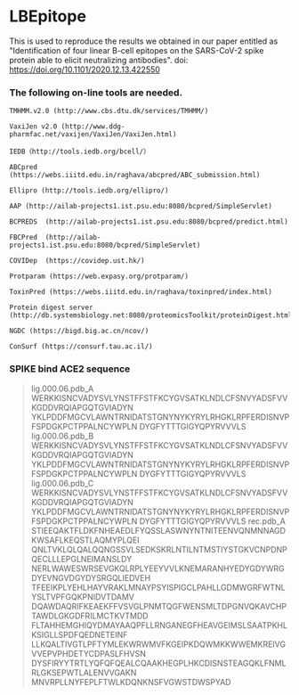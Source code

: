 #  LBEpitope
  This is used to reproduce the results we obtained in our paper entitled as "Identification of four linear B-cell epitopes on the SARS-CoV-2 spike protein able to elicit neutralizing antibodies". doi: https://doi.org/10.1101/2020.12.13.422550

###  The following on-line tools are needed.
    TMHMM.v2.0 (http://www.cbs.dtu.dk/services/TMHMM/)

    VaxiJen v2.0 (http://www.ddg-pharmfac.net/vaxijen/VaxiJen/VaxiJen.html)

    IEDB（http://tools.iedb.org/bcell/）

    ABCpred (https://webs.iiitd.edu.in/raghava/abcpred/ABC_submission.html)

    Ellipro (http://tools.iedb.org/ellipro/)

    AAP (http://ailab-projects1.ist.psu.edu:8080/bcpred/SimpleServlet)

    BCPREDS  (http://ailab-projects1.ist.psu.edu:8080/bcpred/predict.html)

    FBCPred  (http://ailab-projects1.ist.psu.edu:8080/bcpred/SimpleServlet)

    COVIDep  (https://covidep.ust.hk/)

    Protparam (https://web.expasy.org/protparam/)

    ToxinPred (https://webs.iiitd.edu.in/raghava/toxinpred/index.html)

    Protein digest server (http://db.systemsbiology.net:8080/proteomicsToolkit/proteinDigest.html).

    NGDC (https://bigd.big.ac.cn/ncov/)

    ConSurf (https://consurf.tau.ac.il/)

###  SPIKE bind ACE2 sequence
>lig.000.06.pdb_A
WERKKISNCVADYSVLYNSTFFSTFKCYGVSATKLNDLCFSNVYADSFVVKGDDVRQIAPGQTGVIADYN
YKLPDDFMGCVLAWNTRNIDATSTGNYNYKYRYLRHGKLRPFERDISNVPFSPDGKPCTPPALNCYWPLN
DYGFYTTTGIGYQPYRVVVLS
>lig.000.06.pdb_B
WERKKISNCVADYSVLYNSTFFSTFKCYGVSATKLNDLCFSNVYADSFVVKGDDVRQIAPGQTGVIADYN
YKLPDDFMGCVLAWNTRNIDATSTGNYNYKYRYLRHGKLRPFERDISNVPFSPDGKPCTPPALNCYWPLN
DYGFYTTTGIGYQPYRVVVLS
>lig.000.06.pdb_C
WERKKISNCVADYSVLYNSTFFSTFKCYGVSATKLNDLCFSNVYADSFVVKGDDVRQIAPGQTGVIADYN
YKLPDDFMGCVLAWNTRNIDATSTGNYNYKYRYLRHGKLRPFERDISNVPFSPDGKPCTPPALNCYWPLN
DYGFYTTTGIGYQPYRVVVLS
>rec.pdb_A
STIEEQAKTFLDKFNHEAEDLFYQSSLASWNYNTNITEENVQNMNNAGDKWSAFLKEQSTLAQMYPLQEI
QNLTVKLQLQALQQNGSSVLSEDKSKRLNTILNTMSTIYSTGKVCNPDNPQECLLLEPGLNEIMANSLDY
NERLWAWESWRSEVGKQLRPLYEEYVVLKNEMARANHYEDYGDYWRGDYEVNGVDGYDYSRGQLIEDVEH
TFEEIKPLYEHLHAYVRAKLMNAYPSYISPIGCLPAHLLGDMWGRFWTNLYSLTVPFGQKPNIDVTDAMV
DQAWDAQRIFKEAEKFFVSVGLPNMTQGFWENSMLTDPGNVQKAVCHPTAWDLGKGDFRILMCTKVTMDD
FLTAHHEMGHIQYDMAYAAQPFLLRNGANEGFHEAVGEIMSLSAATPKHLKSIGLLSPDFQEDNETEINF
LLKQALTIVGTLPFTYMLEKWRWMVFKGEIPKDQWMKKWWEMKREIVGVVEPVPHDETYCDPASLFHVSN
DYSFIRYYTRTLYQFQFQEALCQAAKHEGPLHKCDISNSTEAGQKLFNMLRLGKSEPWTLALENVVGAKN
MNVRPLLNYFEPLFTWLKDQNKNSFVGWSTDWSPYAD
